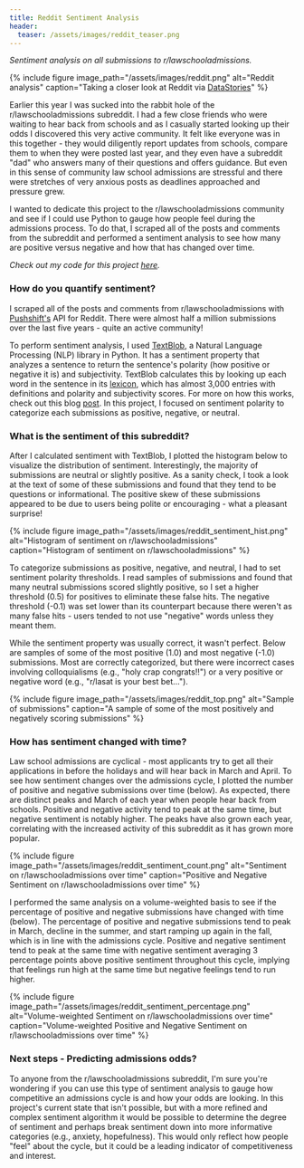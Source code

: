 ```yaml
---
title: Reddit Sentiment Analysis
header:
  teaser: /assets/images/reddit_teaser.png
---
```

*Sentiment analysis on all submissions to r/lawschooladmissions.*

{% include figure image_path="/assets/images/reddit.png" alt="Reddit analysis" caption="Taking a closer look at Reddit via [DataStories](https://blog.datastories.com/blog/reddit-front-page)" %}

Earlier this year I was sucked into the rabbit hole of the r/lawschooladmissions subreddit. I had a few close friends who were waiting to hear back from schools and as I casually started looking up their odds I discovered this very active community. It felt like everyone was in this together - they would diligently report updates from schools, compare them to when they were posted last year, and they even have a subreddit "dad" who answers many of their questions and offers guidance. But even in this sense of community law school admissions are stressful and there were stretches of very anxious posts as deadlines approached and pressure grew.

I wanted to dedicate this project to the r/lawschooladmissions community and see if I could use Python to gauge how people feel during the admissions process. To do that, I scraped all of the posts and comments from the subreddit and performed a sentiment analysis to see how many are positive versus negative and how that has changed over time.

*Check out my code for this project [here](https://github.com/jenzhenky/reddit_sentiment_analysis).*

### How do you quantify sentiment? 

I scraped all of the posts and comments from r/lawschooladmissions with [Pushshift's](https://pushshift.io/) API for Reddit. There were almost half a million submissions over the last five years - quite an active community! 

To perform sentiment analysis, I used [TextBlob](https://textblob.readthedocs.io/en/dev/), a Natural Language Processing (NLP) library in Python. It has a sentiment property that analyzes a sentence to return the sentence's polarity (how positive or negative it is) and subjectivity. TextBlob calculates this by looking up each word in the sentence in its [lexicon](https://github.com/sloria/TextBlob/blob/eb08c120d364e908646731d60b4e4c6c1712ff63/textblob/en/en-sentiment.xml), which has almost 3,000 entries with definitions and polarity and subjectivity scores. For more on how this works, check out this blog [post](https://planspace.org/20150607-textblob_sentiment/). In this project, I focused on sentiment polarity to categorize each submissions as positive, negative, or neutral. 

### What is the sentiment of this subreddit?

After I calculated sentiment with TextBlob, I plotted the histogram below to visualize the distribution of sentiment. Interestingly, the majority of submissions are neutral or slightly positive. As a sanity check, I took a look at the text of some of these submissions and found that they tend to be questions or informational. The positive skew of these submissions appeared to be due to users being polite or encouraging - what a pleasant surprise!

{% include figure image_path="/assets/images/reddit_sentiment_hist.png" alt="Histogram of sentiment on r/lawschooladmissions" caption="Histogram of sentiment on r/lawschooladmissions" %}

To categorize submissions as positive, negative, and neutral, I had to set sentiment polarity thresholds. I read samples of submissions and found that many neutral submissions scored slightly positive, so I set a higher threshold (0.5) for positives to eliminate these false hits. The negative threshold (-0.1) was set lower than its counterpart because there weren't as many false hits - users tended to not use "negative" words unless they meant them.

While the sentiment property was usually correct, it wasn't perfect. Below are samples of some of the most positive (1.0) and most negative (-1.0) submissions. Most are correctly categorized, but there were incorrect cases involving colloquialisms (e.g., "holy crap congrats!!") or a very positive or negative word (e.g., "r/lasat is your best bet…").

{% include figure image_path="/assets/images/reddit_top.png" alt="Sample of submissions" caption="A sample of some of the most positively and negatively scoring submissions" %}

### How has sentiment changed with time?

Law school admissions are cyclical - most applicants try to get all their applications in before the holidays and will hear back in March and April. To see how sentiment changes over the admissions cycle, I plotted the number of positive and negative submissions over time (below). As expected, there are distinct peaks and March of each year when people hear back from schools. Positive and negative activity tend to peak at the same time, but negative sentiment is notably higher. The peaks have also grown each year, correlating with the increased activity of this subreddit as it has grown more popular. 

{% include figure image_path="/assets/images/reddit_sentiment_count.png" alt="Sentiment on r/lawschooladmissions over time" caption="Positive and Negative Sentiment on r/lawschooladmissions over time" %}

I performed the same analysis on a volume-weighted basis to see if the percentage of positive and negative submissions have changed with time (below). The percentage of positive and negative submissions tend to peak in March, decline in the summer, and start ramping up again in the fall, which is in line with the admissions cycle. Positive and negative sentiment tend to peak at the same time with negative sentiment averaging 3 percentage points above positive sentiment throughout this cycle, implying that feelings run high at the same time but negative feelings tend to run higher.

{% include figure image_path="/assets/images/reddit_sentiment_percentage.png" alt="Volume-weighted Sentiment on r/lawschooladmissions over time" caption="Volume-weighted Positive and Negative Sentiment on r/lawschooladmissions over time" %}

### Next steps - Predicting admissions odds?

To anyone from the r/lawschooladmissions subreddit, I'm sure you're wondering if you can use this type of sentiment analysis to gauge how competitive an admissions cycle is and how your odds are looking. In this project's current state that isn't possible, but with a more refined and complex sentiment algorithm it would be possible to determine the degree of sentiment and perhaps break sentiment down into more informative categories (e.g., anxiety, hopefulness). This would only reflect how people "feel" about the cycle, but it could be a leading indicator of competitiveness and interest. 
